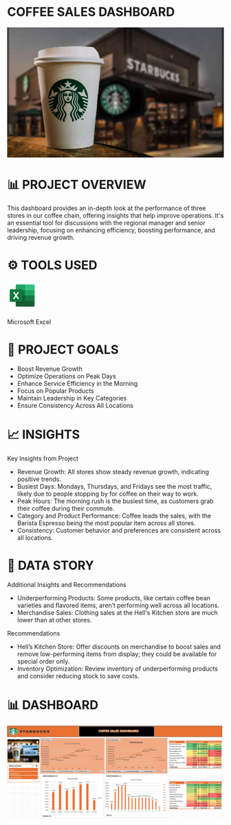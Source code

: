 # COFFEE SALES DASHBOARD
![](Starbucks.jpg)



# 📊 PROJECT OVERVIEW

This dashboard provides an in-depth look at the performance of three stores in our coffee chain, offering insights that help improve operations. It's an essential tool for discussions with the regional manager and senior leadership, focusing on enhancing efficiency, boosting performance, and driving revenue growth.

# ⚙ TOOLS USED
[<img src="Excel.jpg" alt="Excel Logo" width="70" height="70">](Excel.jpg) &nbsp;

 Microsoft Excel

# 🚀 PROJECT GOALS
- Boost Revenue Growth
- Optimize Operations on Peak Days
- Enhance Service Efficiency in the Morning
- Focus on Popular Products
- Maintain Leadership in Key Categories
- Ensure Consistency Across All Locations


# 📈 INSIGHTS
Key Insights from Project

- Revenue Growth: All stores show steady revenue growth, indicating positive trends.
- Busiest Days: Mondays, Thursdays, and Fridays see the most traffic, likely due to people stopping by for coffee on their way to work.
- Peak Hours: The morning rush is the busiest time, as customers grab their coffee during their commute.
- Category and Product Performance: Coffee leads the sales, with the Barista Espresso being the most popular item across all stores.
- Consistency: Customer behavior and preferences are consistent across all locations.

# 🧠 DATA STORY

Additional Insights and Recommendations

- Underperforming Products: Some products, like certain coffee bean varieties and flavored items, aren’t performing well across all locations.
- Merchandise Sales: Clothing sales at the Hell's Kitchen store are much lower than at other stores.
  
Recommendations
- Hell’s Kitchen Store: Offer discounts on merchandise to boost sales and remove low-performing items from display; they could be available for special order only.
- Inventory Optimization: Review inventory of underperforming products and consider reducing stock to save costs.

# 📊 DASHBOARD
![](CoffeeSalesDash.png)
